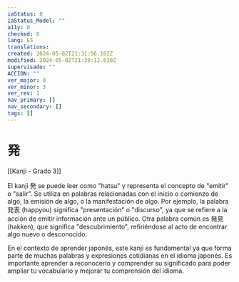 ```yaml
---
iaStatus: 0
iaStatus_Model: ""
a11y: 0
checked: 0
lang: ES
translations: 
created: 2024-05-02T21:31:56.182Z
modified: 2024-05-02T21:39:12.630Z
supervisado: ""
ACCION: ""
ver_major: 0
ver_minor: 3
ver_rev: 1
nav_primary: []
nav_secondary: []
tags: []
---
```

# 発

[[Kanji - Grado 3]]

El kanji 発 se puede leer como "hatsu" y representa el concepto de "emitir" o "salir". Se utiliza en palabras relacionadas con el inicio o comienzo de algo, la emisión de algo, o la manifestación de algo. Por ejemplo, la palabra 発表 (happyou) significa "presentación" o "discurso", ya que se refiere a la acción de emitir información ante un público. Otra palabra común es 発見 (hakken), que significa "descubrimiento", refiriéndose al acto de encontrar algo nuevo o desconocido. 

En el contexto de aprender japonés, este kanji es fundamental ya que forma parte de muchas palabras y expresiones cotidianas en el idioma japonés. Es importante aprender a reconocerlo y comprender su significado para poder ampliar tu vocabulario y mejorar tu comprensión del idioma.
